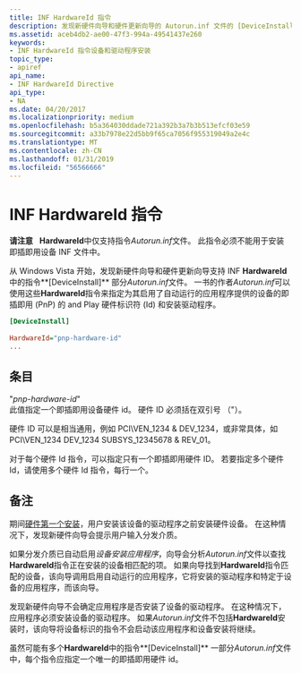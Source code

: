 ```yaml
---
title: INF HardwareId 指令
description: 发现新硬件向导和硬件更新向导的 Autorun.inf 文件的 [DeviceInstall] 部分中支持 INF HardwareId 指令。
ms.assetid: aceb4db2-ae00-47f3-994a-49541437e260
keywords:
- INF HardwareId 指令设备和驱动程序安装
topic_type:
- apiref
api_name:
- INF HardwareId Directive
api_type:
- NA
ms.date: 04/20/2017
ms.localizationpriority: medium
ms.openlocfilehash: b5a364030ddade721a392b3a7b3b513efcf03e59
ms.sourcegitcommit: a33b7978e22d5bb9f65ca7056f955319049a2e4c
ms.translationtype: MT
ms.contentlocale: zh-CN
ms.lasthandoff: 01/31/2019
ms.locfileid: "56566666"
---
```

# <a name="inf-hardwareid-directive"></a>INF HardwareId 指令


**请注意**   **HardwareId**中仅支持指令*Autorun.inf*文件。 此指令必须不能用于安装即插即用设备 INF 文件中。

 

从 Windows Vista 开始，发现新硬件向导和硬件更新向导支持 INF **HardwareId**中的指令**\[DeviceInstall\]** 部分*Autorun.inf*文件。 一书的作者*Autorun.inf*可以使用这些**HardwareId**指令来指定为其启用了自动运行的应用程序提供的设备的即插即用 (PnP) 的 and Play 硬件标识符 (Id) 和安装驱动程序。

```ini
[DeviceInstall] 
 
HardwareId="pnp-hardware-id"
...
```

## <a name="entries"></a>条目


<a href="" id="-pnp-hardware-id-"></a>"*pnp-hardware-id*"  
此值指定一个即插即用设备硬件 id。 硬件 ID 必须括在双引号 （"）。

硬件 ID 可以是相当通用，例如 PCI\\VEN_1234 & DEV_1234，或非常具体，如 PCI\\VEN_1234 DEV_1234 SUBSYS_12345678 & REV_01。

对于每个硬件 Id 指令，可以指定只有一个即插即用硬件 ID。 若要指定多个硬件 Id，请使用多个硬件 Id 指令，每行一个。

<a name="remarks"></a>备注
-------

期间[硬件第一个安装](hardware-first-installation.md)，用户安装该设备的驱动程序之前安装硬件设备。 在这种情况下，发现新硬件向导会提示用户输入分发介质。

如果分发介质已自动启用*设备安装应用程序*，向导会分析*Autorun.inf*文件以查找**HardwareId**指令正在安装的设备相匹配的项。 如果向导找到**HardwareId**指令匹配的设备，该向导调用启用自动运行的应用程序，它将安装的驱动程序和特定于设备的应用程序，而该向导。

发现新硬件向导不会确定应用程序是否安装了设备的驱动程序。 在这种情况下，应用程序必须安装设备的驱动程序。 如果*Autorun.inf*文件不包括**HardwareId**安装时，该向导将设备标识的指令不会启动该应用程序和设备安装将继续。

虽然可能有多个**HardwareId**中的指令**\[DeviceInstall\]** 一部分*Autorun.inf*文件中，每个指令应指定一个唯一的即插即用硬件 id。

 

 





